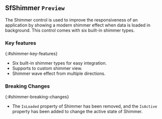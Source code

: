 ## SfShimmer `Preview`

The Shimmer control is used to improve the responsiveness of an application by showing a modern shimmer effect when data is loaded in background. This control comes with six built-in shimmer types.

### Key features
{:#shimmer-key-features}

* Six built-in shimmer types for easy integration.
* Supports to custom shimmer view.
* Shimmer wave effect from multiple directions.

### Breaking Changes
{:#shimmer-breaking-changes}

* The `IsLoaded` property of Shimmer has been removed, and the `IsActive` property has been added to change the active state of Shimmer.
